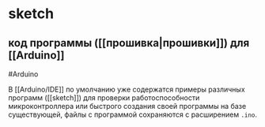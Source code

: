 # sketch
## код программы ([[прошивка|прошивки]]) для [[Arduino]]
#Arduino

В [[Arduino/IDE]] по умолчанию уже содержатся примеры различных программ ([[sketch]]) для проверки работоспособности микроконтроллера или быстрого создания своей программы на базе существующей, файлы с программой сохраняются с расширением `.ino`.
